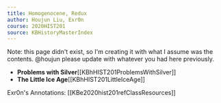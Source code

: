 ```yaml
---
title: Homogenocene, Redux
author: Houjun Liu, Exr0n
course: 2020HIST201
source: KBHistoryMasterIndex
---
```


Note: this page didn't exist, so I'm creating it with what I assume was the contents. @houjun please update with whatever you had here previously.

- **Problems with Silver**[[KBhHIST201ProblemsWithSilver]]
- **The Little Ice Age**[[KBhHIST201LittleIceAge]]

Exr0n's Annotations: [[KBe2020hist201refClassResources]]

